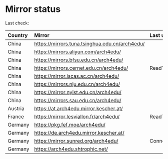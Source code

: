 <script src="./time.js"></script>
# Mirror status
Last check: <script type="text/javascript">localize(1748838914.0360754);</script>

|Country|Mirror|Last update|
|:------|:-----|:----------|
|China|https://mirrors.tuna.tsinghua.edu.cn/arch4edu/|<script type="text/javascript">localize(1748803480);</script>|
|China|https://mirrors.aliyun.com/arch4edu/|<script type="text/javascript">localize(1748760430);</script>|
|China|https://mirrors.bfsu.edu.cn/arch4edu/|<script type="text/javascript">localize(1748803480);</script>|
|China|https://mirrors.cernet.edu.cn/arch4edu/|ReadTimeout|
|China|https://mirror.iscas.ac.cn/arch4edu/|<script type="text/javascript">localize(1748803480);</script>|
|China|https://mirrors.nju.edu.cn/arch4edu/|<script type="text/javascript">localize(1748760430);</script>|
|China|https://mirror.nyist.edu.cn/arch4edu/|<script type="text/javascript">localize(1748760430);</script>|
|China|https://mirrors.sau.edu.cn/arch4edu/|<script type="text/javascript">localize(1731653531);</script>|
|Austria|https://at.arch4edu.mirror.kescher.at/|<script type="text/javascript">localize(1748803480);</script>|
|France|https://mirror.lesviallon.fr/arch4edu/|ReadTimeout|
|Germany|https://pkg.fef.moe/arch4edu/|<script type="text/javascript">localize(1748803480);</script>|
|Germany|https://de.arch4edu.mirror.kescher.at/|<script type="text/javascript">localize(1748803480);</script>|
|Germany|https://mirror.sunred.org/arch4edu/|ConnectionError|
|Germany|https://arch4edu.shtrophic.net/|<script type="text/javascript">localize(1748760430);</script>|

<script src="./tablefilter/tablefilter.js"></script>
<script src="./table.js"></script>